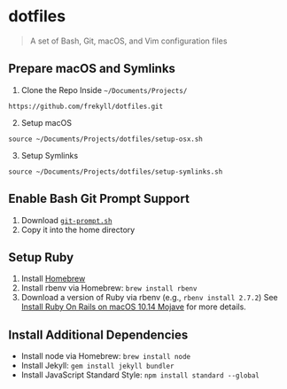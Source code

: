 # dotfiles
> A set of Bash, Git, macOS, and Vim configuration files

## Prepare macOS and Symlinks

1. Clone the Repo Inside `~/Documents/Projects/`

```
https://github.com/frekyll/dotfiles.git
```

2. Setup macOS

```
source ~/Documents/Projects/dotfiles/setup-osx.sh
```

3. Setup Symlinks

```
source ~/Documents/Projects/dotfiles/setup-symlinks.sh
```

## Enable Bash Git Prompt Support
1. Download [`git-prompt.sh`](https://raw.githubusercontent.com/git/git/master/contrib/completion/git-prompt.sh)
2. Copy it into the home directory

## Setup Ruby
1. Install [Homebrew](https://brew.sh)
2. Install rbenv via Homebrew: `brew install rbenv`
3. Download a version of Ruby via rbenv (e.g., `rbenv install 2.7.2`) See [Install Ruby On Rails on macOS 10.14 Mojave](https://gorails.com/setup/osx/10.14-mojave) for more details.

## Install Additional Dependencies
- Install node via Homebrew: `brew install node`
- Install Jekyll: `gem install jekyll bundler`
- Install JavaScript Standard Style: `npm install standard --global`
